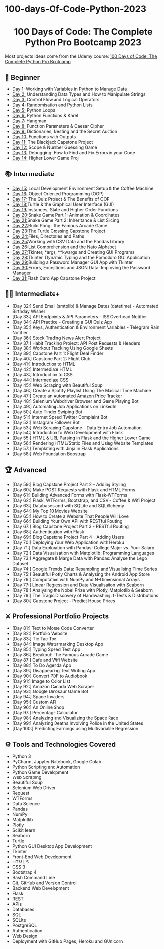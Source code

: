 # 100-days-Of-Code-Python-2023

<h1 align="center">100 Days of Code: The Complete Python Pro Bootcamp 2023</h1>

Most projects ideas come from the Udemy course: [100 Days of Code: The Complete Python Pro Bootcamp](https://www.udemy.com/course/100-days-of-code/)

## 🔰 Beginner 
- [Day 1:](https://github.com/MateusRodriguesF/100-days-Of-Code-Python-2023/tree/main/Curso-%20Python-Udemy/Day_1) Working with Variables in Python to Manage Data
- [Day 2:](https://github.com/MateusRodriguesF/100-days-Of-Code-Python-2023/tree/main/Curso-%20Python-Udemy/Day_2) Understanding Data Types and How to Manipulate Strings
- [Day 3:](https://github.com/MateusRodriguesF/100-days-Of-Code-Python-2023/tree/main/Curso-%20Python-Udemy/Day_3) Control Flow and Logical Operators
- [Day 4:](https://github.com/MateusRodriguesF/100-days-Of-Code-Python-2023/tree/main/Curso-%20Python-Udemy/Day_4) Randomisation and Python Lists
- [Day 5:](https://github.com/MateusRodriguesF/100-days-Of-Code-Python-2023/tree/main/Curso-%20Python-Udemy/Day_5) Python Loops
- [Day 6:](https://github.com/MateusRodriguesF/100-days-Of-Code-Python-2023/tree/main/Curso-%20Python-Udemy/Day_6) Python Functions & Karel
- [Day 7:](https://github.com/MateusRodriguesF/100-days-Of-Code-Python-2023/tree/main/Curso-%20Python-Udemy/Day_7) Hangman
- [Day 8:](https://github.com/MateusRodriguesF/100-days-Of-Code-Python-2023/tree/main/Curso-%20Python-Udemy/Day_8) Function Parameters & Caesar Cipher
- [Day 9:](https://github.com/MateusRodriguesF/100-days-Of-Code-Python-2023/tree/main/Curso-%20Python-Udemy/Day_9) Dictionaries, Nesting and the Secret Auction
- [Day 10:](https://github.com/MateusRodriguesF/100-days-Of-Code-Python-2023/tree/main/Curso-%20Python-Udemy/Day_10) Functions with Outputs
- [Day 11:](https://github.com/MateusRodriguesF/100-days-Of-Code-Python-2023/tree/main/Curso-%20Python-Udemy/Day_11) The Blackjack Capstone Project
- [Day 12:](https://github.com/MateusRodriguesF/100-days-Of-Code-Python-2023/tree/main/Curso-%20Python-Udemy/Day_12) Scope & Number Guessing Game
- [Day 13:](https://github.com/MateusRodriguesF/100-days-Of-Code-Python-2023/tree/main/Curso-%20Python-Udemy/Day_13) Debugging: How to Find and Fix Errors in your Code
- [Day 14:](https://github.com/MateusRodriguesF/100-days-Of-Code-Python-2023/tree/main/Curso-%20Python-Udemy/Day_14) Higher Lower Game Proj
## 📚 Intermediate
- [Day 15:](https://github.com/MateusRodriguesF/100-days-Of-Code-Python-2023/tree/main/Curso-%20Python-Udemy/Day_15) Local Development Environment Setup & the Coffee Machine
- [Day 16:](https://github.com/MateusRodriguesF/100-days-Of-Code-Python-2023/tree/main/Curso-%20Python-Udemy/Day_16) Object Oriented Programming (OOP)
- [Day 17:](https://github.com/MateusRodriguesF/100-days-Of-Code-Python-2023/tree/main/Curso-%20Python-Udemy/Day_17) The Quiz Project & The Benefits of OOP
- [Day 18:](https://github.com/MateusRodriguesF/100-days-Of-Code-Python-2023/tree/main/Curso-%20Python-Udemy/Day_18)Turtle & the Graphical User Interface (GUI)
- [Day 19:](https://github.com/MateusRodriguesF/100-days-Of-Code-Python-2023/tree/main/Curso-%20Python-Udemy/Day_19)Instances, State and Higher Order Functions
- [Day 20:](https://github.com/MateusRodriguesF/100-days-Of-Code-Python-2023/tree/main/Curso-%20Python-Udemy/Day_20)Snake Game Part 1: Animation & Coordinates
- [Day 21:](https://github.com/MateusRodriguesF/100-days-Of-Code-Python-2023/tree/main/Curso-%20Python-Udemy/Day_21)Snake Game Part 2: Inheritance & List Slicing
- [Day 22:](https://github.com/MateusRodriguesF/100-days-Of-Code-Python-2023/tree/main/Curso-%20Python-Udemy/Day_22)Build Pong: The Famous Arcade Game
- [Day 23:](https://github.com/MateusRodriguesF/100-days-Of-Code-Python-2023/tree/main/Curso-%20Python-Udemy/Day_23)The Turtle Crossing Capstone Project
- [Day 24:](https://github.com/MateusRodriguesF/100-days-Of-Code-Python-2023/tree/main/Curso-%20Python-Udemy/Day_24)Files, Directories and Paths
- [Day 25:](https://github.com/MateusRodriguesF/100-days-Of-Code-Python-2023/tree/main/Curso-%20Python-Udemy/Day_25)Working with CSV Data and the Pandas Library
- [Day 26:](https://github.com/MateusRodriguesF/100-days-Of-Code-Python-2023/tree/main/Curso-%20Python-Udemy/Day_26)List Comprehension and the Nato Alphabet
- [Day 27:](https://github.com/MateusRodriguesF/100-days-Of-Code-Python-2023/tree/main/Curso-%20Python-Udemy/Day_27)Tkinter, *args, **kwargs and Creating GUI Programs
- [Day 28:](https://github.com/MateusRodriguesF/100-days-Of-Code-Python-2023/tree/main/Curso-%20Python-Udemy/Day_28)Tkinter, Dynamic Typing and the Pomodoro GUI Application
- [Day 29:](https://github.com/MateusRodriguesF/100-days-Of-Code-Python-2023/tree/main/Curso-%20Python-Udemy/Day_29)Building a Password Manager GUI App with Tkinter
- [Day 30:](https://github.com/MateusRodriguesF/100-days-Of-Code-Python-2023/tree/main/Curso-%20Python-Udemy/Day_30)Errors, Exceptions and JSON Data: Improving the Password Manager
- [Day 31:](https://github.com/MateusRodriguesF/100-days-Of-Code-Python-2023/tree/main/Curso-%20Python-Udemy/Day_31)Flash Card App Capstone Project

## 👨‍💻 Intermediate+
- [Day 32:] Send Email (smtplib) & Manage Dates (datetime) - Automated Birthday Wisher
- [Day 33:] API Endpoints & API Parameters - ISS Overhead Notifier
- [Day 34:] API Practice - Creating a GUI Quiz App
- [Day 35:] Keys, Authentication & Environment Variables - Telegram Rain Notifier
- [Day 36:] Stock Trading News Alert Project
- [Day 37:] Habit Tracking Project: API Post Requests & Headers
- [Day 38:] Workout Tracking Using Google Sheets
- [Day 39:] Capstone Part 1: Flight Deal Finder
- [Day 40:] Capstone Part 2: Flight Club
- [Day 41:] Introduction to HTML
- [Day 42:] Intermediate HTML
- [Day 43:] Introduction to CSS
- [Day 44:] Intermediate CSS
- [Day 45:] Web Scraping with Beautiful Soup
- [Day 46:] Create a Spotify Playlist Using The Musical Time Machine
- [Day 47:] Create an Automated Amazon Price Tracker
- [Day 48:] Selenium Webdriver Browser and Game Playing Bot
- [Day 49:] Automating Job Applications on LinkedIn
- [Day 50:] Auto Tinder Swiping Bot
- [Day 51:] Internet Speed Twitter Complaint Bot
- [Day 52:] Instagram Follower Bot
- [Day 53:] Web Scraping Capstone - Data Entry Job Automation
- [Day 54:] Introduction to Web Development with Flask
- [Day 55:] HTML & URL Parsing in Flask and the Higher Lower Game
- [Day 56:] Rendering HTML/Static Files and Using Website Templates
- [Day 57:] Templating with Jinja in Flask Applications
- [Day 58:] Web Foundation Boostrap

## 🏆 Advanced
- [Day 59:] Blog Capstone Project Part 2 - Adding Styling
- [Day 60:] Make POST Requests with Flask and HTML Forms
- [Day 61:] Building Advanced Forms with Flask-WTForms
- [Day 62:] Flask, WTForms, Bootstrap, and CSV - Coffee & Wifi Project
- [Day 63:] Databases and with SQLite and SQLAlchemy
- [Day 64:] My Top 10 Movies Website
- [Day 65:] How to Create a Website That People Will Love
- [Day 66:] Building Your Own API with RESTful Routing
- [Day 67:] Blog Capstone Project Part 3 - RESTful Routing
- [Day 68:] Authentication with Flask
- [Day 69:] Blog Capstone Project Part 4 - Adding Users
- [Day 70:] Deploying Your Web Application with Heroku
- [Day 71:] Data Exploration with Pandas: College Major vs. Your Salary
- [Day 72:] Data Visualisation with Matplotlib: Programming Languages
- [Day 73:] Aggregate & Marge Data with Pandas: Analyse the Lego Dataset
- [Day 74:] Google Trends Data: Resampling and Visualising Time Series
- [Day 75:] Beautiful Plotly Charts & Analysing the Android App Store
- [Day 76:] Computation with NumPy and N-Dimensional Arrays
- [Day 77:] Linear Regression and Data Visualisation with Seaborn
- [Day 78:] Analysing the Nobel Prize with Plotly, Matplotlib & Seaborn
- [Day 79:] The Tragic Discovery of Handwashing: t-Tests & Distributions
- [Day 80:] Capstone Project - Predict House Prices

## ⚔ Professional Portfolio Projects
- [Day 81:] Text to Morse Code Converter
- [Day 82:] Portfolio Website
- [Day 83:] Tic Tac Toe
- [Day 84:] Image Watermarking Desktop App
- [Day 85:] Typing Speed Test App
- [Day 86:] Breakout: The Famous Arcade Game
- [Day 87:] Cafe and Wifi Website
- [Day 88:] To Do Agenda App
- [Day 89:] Disappearing Text Writing App
- [Day 90:] Convert PDF to Audiobook
- [Day 91:] Image to Color List
- [Day 92:] Amazon Canada Web Scraper
- [Day 93:] Google Dinosaur Game Bot
- [Day 94:] Space Invaders
- [Day 95:] Custom API
- [Day 96:] An Online Shop
- [Day 97:] Percentage Calculator
- [Day 98:] Analyzing and Visualizing the Space Race
- [Day 99:] Analyzing Deaths Involving Police in the United States
- [Day 100:] Predicting Earnings using Multivariable Regression

## ⚙ Tools and Technologies Covered
- Python 3
- PyCharm, Jupyter Notebook, Google Colab
- Python Scripting and Automation
- Python Game Development
- Web Scraping
- Beautiful Soup
- Selenium Web Driver
- Request
- WTForms
- Data Science
- Pandas
- NumPy
- Matplotlib
- Plotly
- Scikit learn
- Seaborn
- Turtle
- Python GUI Desktop App Development
- Tkinter
- Front-End Web Development
- HTML 5
- CSS 3
- Bootstrap 4
- Bash Command Line
- Git, GitHub and Version Control
- Backend Web Development
- Flask
- REST
- APIs
- Databases
- SQL
- SQLite
- PostgreSQL
- Authentication
- Web Design
- Deployment with GitHub Pages, Heroku and GUnicorn
